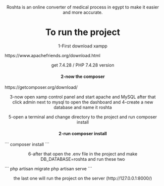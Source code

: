 <p align="center">Roshta is an online converter of medical process in egypt to make it easier and more accurate.</p>
<h1 align="center">To run the project</h1>
<p align="center">1-First download xampp</p>
https://www.apachefriends.org/download.html
<p align="center">get 7.4.28 / PHP 7.4.28 version</p>
<h4 align="center">2-now the composer</h4>
https://getcomposer.org/download/
<p align="center">3-now open xamp control panel and start apache and MySQL after that click admin next to mysql to open the dashboard
and 4-create a new database and name it roshta</p>
<p align="center">5-open a terminal and change directory to the project and run composer install</p>
<h4 align="center">2-run composer install</h4>
```
composer install
```
<p align="center">6-after that open the .env file in the project and make DB_DATABASE=roshta and run these two</p>
```
php artisan migrate 
php artisan serve
```
<p align="center">the last one will run the project on the server (http://127.0.0.1:8000/) </p>
